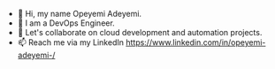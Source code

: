 - 👋 Hi, my name Opeyemi Adeyemi.
- 👀 I am a DevOps Engineer.
- 💞️ Let's collaborate on cloud development and automation projects.
- 📫 Reach me via my LinkedIn https://www.linkedin.com/in/opeyemi-adeyemi-/
